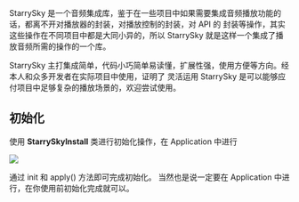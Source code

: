 StarrySky 是一个音频集成库，鉴于在一些项目中如果需要集成音频播放功能的话，都离不开对播放器的封装，对播放控制的封装，对 API 的 封装等操作，其实这些操作在不同项目中都是大同小异的，所以
StarrySky 就是这样一个集成了播放音频所需的操作的一个库。

StarrySky 主打集成简单，代码小巧简单易读懂，扩展性强，使用方便等方向。经本人和众多开发者在实际项目中使用，证明了 灵活运用 StarrySky
是可以能够应付项目中足够复杂的播放场景的，欢迎尝试使用。

## 初始化

使用 **StarrySkyInstall** 类进行初始化操作，在 Application 中进行

<img src="/res/1.png"/>


通过 init 和 apply() 方法即可完成初始化。  当然也是说一定要在 Application 中进行，在你使用前初始化完成就可以。